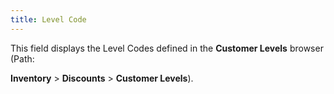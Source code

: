 ```yaml
---
title: Level Code
---
```



This field displays the Level Codes defined in the **Customer 
 Levels** browser (Path:


**Inventory** > **Discounts**  > **Customer Levels**).
